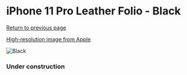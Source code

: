 # iPhone 11 Pro Leather Folio - Black

[Return to previous page](/iphone_11)

[High-resolution image from Apple](https://store.storeimages.cdn-apple.com/8756/as-images.apple.com/is/MX062?wid=4500&hei=4500&fmt=png)

<div style="width: 384px"><img src="/everyphone/MX062.png" alt="Black"></div>

### Under construction
